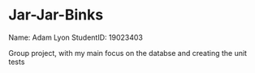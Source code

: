 # Jar-Jar-Binks

Name: Adam Lyon
StudentID: 19023403

Group project, with my main focus on the databse and creating the unit tests
